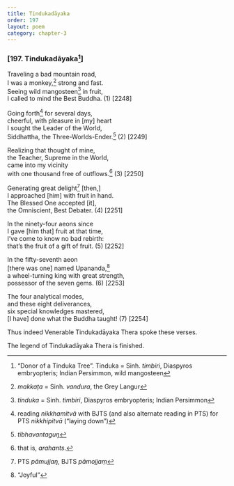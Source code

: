 ```yaml
---
title: Tindukadāyaka
order: 197
layout: poem
category: chapter-3
---
```


### \[197. Tindukadāyaka[^1]\]

Traveling a bad mountain road,  
I was a monkey,[^2] strong and fast.  
Seeing wild mangosteen[^3] in fruit,  
I called to mind the Best Buddha. (1) \[2248\]

Going forth[^4] for several days,  
cheerful, with pleasure in \[my\] heart  
I sought the Leader of the World,  
Siddhattha, the Three-Worlds-Ender.[^5] (2) \[2249\]

Realizing that thought of mine,  
the Teacher, Supreme in the World,  
came into my vicinity  
with one thousand free of outflows.[^6] (3) \[2250\]

Generating great delight[^7] \[then,\]  
I approached \[him\] with fruit in hand.  
The Blessed One accepted \[it\],  
the Omniscient, Best Debater. (4) \[2251\]

In the ninety-four aeons since  
I gave \[him that\] fruit at that time,  
I’ve come to know no bad rebirth:  
that’s the fruit of a gift of fruit. (5) \[2252\]

In the fifty-seventh aeon  
\[there was one\] named Upananda,[^8]  
a wheel-turning king with great strength,  
possessor of the seven gems. (6) \[2253\]

The four analytical modes,  
and these eight deliverances,  
six special knowledges mastered,  
\[I have\] done what the Buddha taught! (7) \[2254\]

Thus indeed Venerable Tindukadāyaka Thera spoke these verses.

The legend of Tindukadāyaka Thera is finished.

[^1]: “Donor of a Tinduka Tree”. Tinduka = Sinh. *timbiri*, Diaspyros embryopteris; Indian Persimmon, wild mangosteen

[^2]: *makkaṭa* = Sinh. *vandura*, the Grey Langur

[^3]: *tinduka* = Sinh. *timbiri*, Diaspyros embryopteris; Indian Persimmon

[^4]: reading *nikkhamitvā* with BJTS (and also alternate reading in PTS) for PTS *nikkhipitvā* (“laying down”)

[^5]: *tibhavantaguŋ*

[^6]: that is, *arahants*.

[^7]: PTS *pāmujjaŋ*, BJTS *pāmojjaṃ*

[^8]: “Joyful”
